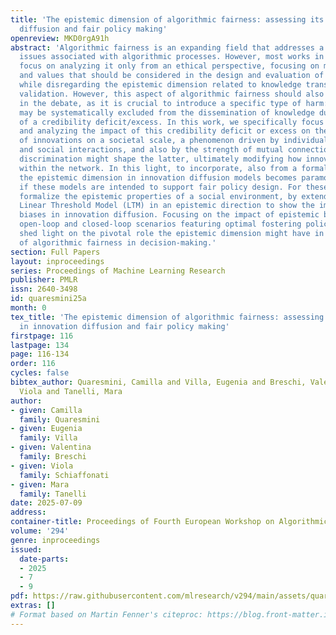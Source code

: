 ```yaml
---
title: 'The epistemic dimension of algorithmic fairness: assessing its impact in innovation
  diffusion and fair policy making'
openreview: MKD0rgA91h
abstract: 'Algorithmic fairness is an expanding field that addresses a range of discrimination
  issues associated with algorithmic processes. However, most works in the literature
  focus on analyzing it only from an ethical perspective, focusing on moral principles
  and values that should be considered in the design and evaluation of algorithms,
  while disregarding the epistemic dimension related to knowledge transmission and
  validation. However, this aspect of algorithmic fairness should also be included
  in the debate, as it is crucial to introduce a specific type of harm: an individual
  may be systematically excluded from the dissemination of knowledge due to the attribution
  of a credibility deficit/excess. In this work, we specifically focus on characterizing
  and analyzing the impact of this credibility deficit or excess on the diffusion
  of innovations on a societal scale, a phenomenon driven by individual attitudes
  and social interactions, and also by the strength of mutual connections. Indeed,
  discrimination might shape the latter, ultimately modifying how innovations spread
  within the network. In this light, to incorporate, also from a formal point of view,
  the epistemic dimension in innovation diffusion models becomes paramount, especially
  if these models are intended to support fair policy design. For these reasons, we
  formalize the epistemic properties of a social environment, by extending the well-established
  Linear Threshold Model (LTM) in an epistemic direction to show the impact of epistemic
  biases in innovation diffusion. Focusing on the impact of epistemic bias in both
  open-loop and closed-loop scenarios featuring optimal fostering policies, our results
  shed light on the pivotal role the epistemic dimension might have in the debate
  of algorithmic fairness in decision-making.'
section: Full Papers
layout: inproceedings
series: Proceedings of Machine Learning Research
publisher: PMLR
issn: 2640-3498
id: quaresmini25a
month: 0
tex_title: 'The epistemic dimension of algorithmic fairness: assessing its impact
  in innovation diffusion and fair policy making'
firstpage: 116
lastpage: 134
page: 116-134
order: 116
cycles: false
bibtex_author: Quaresmini, Camilla and Villa, Eugenia and Breschi, Valentina and Schiaffonati,
  Viola and Tanelli, Mara
author:
- given: Camilla
  family: Quaresmini
- given: Eugenia
  family: Villa
- given: Valentina
  family: Breschi
- given: Viola
  family: Schiaffonati
- given: Mara
  family: Tanelli
date: 2025-07-09
address:
container-title: Proceedings of Fourth European Workshop on Algorithmic Fairness
volume: '294'
genre: inproceedings
issued:
  date-parts:
  - 2025
  - 7
  - 9
pdf: https://raw.githubusercontent.com/mlresearch/v294/main/assets/quaresmini25a/quaresmini25a.pdf
extras: []
# Format based on Martin Fenner's citeproc: https://blog.front-matter.io/posts/citeproc-yaml-for-bibliographies/
---
```

